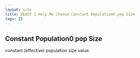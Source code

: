 ```yaml
---
layout: site
title: BEAST 2 Help Me Choose Constant Population0 pop Size
tags: []
---
```


## Constant Population0 pop Size

constant (effective) population size value.
